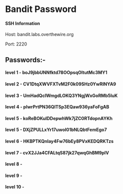 # Bandit Password

#### SSH Information 

Host: bandit.labs.overthewire.org

Port: 2220


## Passwords:-

#### level 1  - boJ9jbbUNNfktd78OOpsqOltutMc3MY1
#### level 2  - CV1DtqXWVFXTvM2F0k09SHz0YwRINYA9
#### level 3  - UmHadQclWmgdLOKQ3YNgjWxGoRMb5luK
#### level 4  - pIwrPrtPN36QITSp3EQaw936yaFoFgAB
#### level 5  - koReBOKuIDDepwhWk7jZC0RTdopnAYKh
#### level 5  - DXjZPULLxYr17uwoI01bNLQbtFemEgo7
#### level 6  - HKBPTKQnIay4Fw76bEy8PVxKEDQRKTzs
#### level 7  - cvX2JJa4CFALtqS87jk27qwqGhBM9plV
#### level 8  - 
#### level 9  - 
#### level 10 - 
